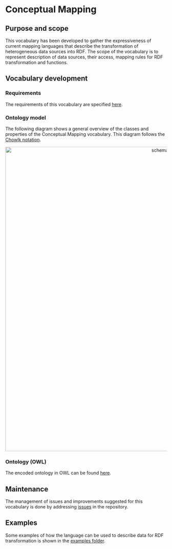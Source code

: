 # Conceptual Mapping 

## Purpose and scope

This vocabulary has been developed to gather the expressiveness of current mapping languages that describe the transformation of heterogeneous data sources into RDF. The scope of the vocabulary is to represent description of data sources, their access, mapping rules for RDF transformation and functions.

## Vocabulary development
### Requirements
The requirements of this vocabulary are specified [here](https://github.com/oeg-upm/Conceptual-Mapping/blob/main/requirements/Requirements%20-%20conceptual%20mapping.xlsx).

### Ontology model

The following diagram shows a general overview of the classes and properties of the Conceptual Mapping vocabulary. This diagram follows the [Chowlk notation](https://chowlk.linkeddata.es/notation.html).

<p align="center"> 
 <img src="https://github.com/anaigmo/Conceptual-Mapping-Ontology/blob/main/OnToology/ontology/conceptual-mapping-ontology.owl/documentation/resources/images/cm_diagram.png?raw=true" alt="schema" width="950"/> 
</p>

### Ontology (OWL)
The encoded ontology in OWL can be found [here](https://github.com/oeg-upm/Conceptual-Mapping/blob/main/ontology/conceptual-mapping.owl). 

## Maintenance
The management of issues and improvements suggested for this vocabulary is done by addressing [issues](https://github.com/oeg-upm/Conceptual-Mapping/issues) in the repository.

## Examples
Some examples of how the language can be used to describe data for RDF transformation is shown in the [examples folder](https://github.com/oeg-upm/Conceptual-Mapping/tree/main/examples).
